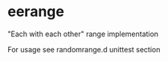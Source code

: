# eerange
"Each with each other" range implementation

For usage see randomrange.d unittest section
